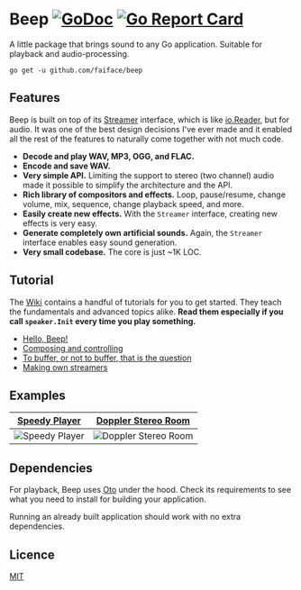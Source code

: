 # Beep [![GoDoc](https://godoc.org/github.com/faiface/beep?status.svg)](https://godoc.org/github.com/faiface/beep) [![Go Report Card](https://goreportcard.com/badge/github.com/faiface/beep)](https://goreportcard.com/report/github.com/faiface/beep)

A little package that brings sound to any Go application. Suitable for playback and audio-processing.

```
go get -u github.com/faiface/beep
```

## Features

Beep is built on top of its [Streamer](https://godoc.org/github.com/faiface/beep#Streamer) interface, which is like [io.Reader](https://golang.org/pkg/io/#Reader), but for audio. It was one of the best design decisions I've ever made and it enabled all the rest of the features to naturally come together with not much code.

- **Decode and play WAV, MP3, OGG, and FLAC.**
- **Encode and save WAV.**
- **Very simple API.** Limiting the support to stereo (two channel) audio made it possible to simplify the architecture and the API.
- **Rich library of compositors and effects.** Loop, pause/resume, change volume, mix, sequence, change playback speed, and more.
- **Easily create new effects.** With the `Streamer` interface, creating new effects is very easy.
- **Generate completely own artificial sounds.** Again, the `Streamer` interface enables easy sound generation.
- **Very small codebase.** The core is just ~1K LOC.

## Tutorial

The [Wiki](https://github.com/faiface/beep/wiki) contains a handful of tutorials for you to get started. They teach the fundamentals and advanced topics alike. **Read them especially if you call `speaker.Init` every time you play something.**

- [Hello, Beep!](https://github.com/faiface/beep/wiki/Hello,-Beep!)
- [Composing and controlling](https://github.com/faiface/beep/wiki/Composing-and-controlling)
- [To buffer, or not to buffer, that is the question](https://github.com/faiface/beep/wiki/To-buffer,-or-not-to-buffer,-that-is-the-question)
- [Making own streamers](https://github.com/faiface/beep/wiki/Making-own-streamers)

## Examples

| [Speedy Player](https://github.com/faiface/beep/tree/master/examples/speedy-player) | [Doppler Stereo Room](https://github.com/faiface/beep/tree/master/examples/doppler-stereo-room) |
| --- | --- |
| ![Speedy Player](https://github.com/faiface/beep/blob/master/examples/speedy-player/screenshot.png) | ![Doppler Stereo Room](https://github.com/faiface/beep/blob/master/examples/doppler-stereo-room/screenshot.png) |

## Dependencies

For playback, Beep uses [Oto](https://github.com/hajimehoshi/oto) under the hood. Check its requirements to see what you need to install for building your application.

Running an already built application should work with no extra dependencies.

## Licence

[MIT](https://github.com/faiface/beep/blob/master/LICENSE)
